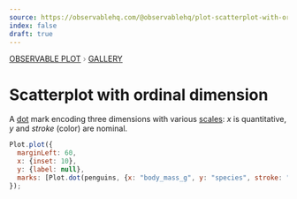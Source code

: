 ```yaml
---
source: https://observablehq.com/@observablehq/plot-scatterplot-with-ordinal-dimension
index: false
draft: true
---
```


<div style="color: grey; font: 13px/25.5px var(--sans-serif); text-transform: uppercase;"><h1 style="display: none;">Plot: Scatterplot with ordinal dimension</h1><a href="/plot">Observable Plot</a> › <a href="/@observablehq/plot-gallery">Gallery</a></div>

# Scatterplot with ordinal dimension

A [dot](https://observablehq.com/plot/marks/dot) mark encoding three dimensions with various [scales](https://observablehq.com/plot/features/scales): _x_ is quantitative, _y_ and _stroke_ (color) are nominal.

```js echo
Plot.plot({
  marginLeft: 60,
  x: {inset: 10},
  y: {label: null},
  marks: [Plot.dot(penguins, {x: "body_mass_g", y: "species", stroke: "sex"})]
});
```
